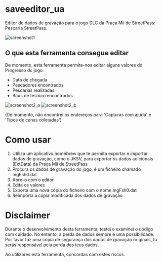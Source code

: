 # saveeditor_ua
Editor de dados de gravação para o jogo DLC da Praça Mii de StreetPass: Pescaria StreetPass.

![screenshot1](https://github.com/Zapobyss/saveeditor_ua/assets/159708642/fa86ca25-feab-45b0-a672-d267780fc292)

## O que esta ferramenta consegue editar
De momento, esta ferramenta permite-nos editar alguns valores do Progresso do jogo:
- Data de chegada
- Pescadores encontrados
- Pescarias realizadas
- Baús de tesouro encontrados

![screenshot2_a](https://github.com/Zapobyss/saveeditor_ua/assets/159708642/3db37213-d599-4df6-b58c-9cc7f5aeef30)
![screenshot2_b](https://github.com/Zapobyss/saveeditor_ua/assets/159708642/c70a61ea-75c7-426c-a8e9-ab4fcdcc9b03)

(De momento, não encontrei os endereços para 'Capturas com ajuda' e 'Tipos de canas coletadas')

# Como usar
1. Utiliza um aplicativo homebrew que te permita exportar e importar dados de gravação, como o JKSV, para exportar os dados adicionais (ExtData) da Praça Mii de StreetPass
2. Procura os dados de gravação do jogo; é um ficheiro chamado mgFsh0.dat
3. Abre-o com o editor
4. Edita os valores
5. Exporta uma nova cópia do ficheiro com o nome mgFsh0.dat
6. Reimporta a cópia modificada dos dados de gravação

# Disclaimer
Durante o desenvolvimento desta ferramenta, testei e examinei o código com cuidado. No entanto, a perda de dados sempre é uma possibilidade. Por favor faz uma cópia de segurança dos dados de gravação originais, tu serás responsável pela perda dos teus dados.

Ao utilizares esta ferramenta, concordas com estes riscos.